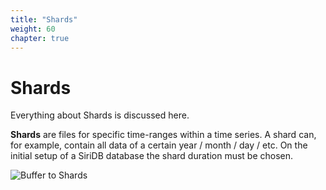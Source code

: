```yaml
---
title: "Shards"
weight: 60
chapter: true
---
```


# Shards

Everything about Shards is discussed here.

**Shards** are files for specific time-ranges within a time series. A shard can, for example, contain all data of a certain year / month / day / etc. On the initial setup of a SiriDB database the shard duration must be chosen.

![Buffer to Shards](../images/buffer-to-shards.png)

